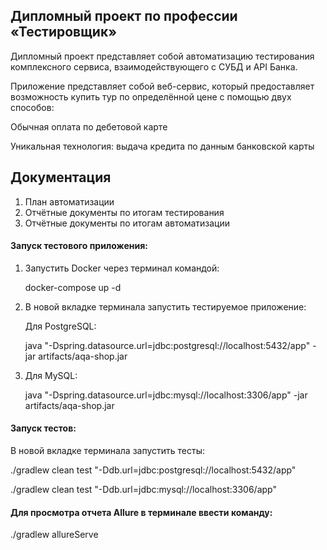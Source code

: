 ## Дипломный проект по профессии «Тестировщик»
Дипломный проект представляет собой автоматизацию тестирования комплексного сервиса, взаимодействующего с СУБД и API Банка.

Приложение представляет собой веб-сервис, который предоставляет возможность купить тур по определённой цене с помощью двух способов:

Обычная оплата по дебетовой карте 

Уникальная технология: выдача кредита по данным банковской карты
## Документация
1. План автоматизации
2. Отчётные документы по итогам тестирования
3. Отчётные документы по итогам автоматизации

#### Запуск тестового приложения:
1. Запустить Docker через терминал командой:
    
   docker-compose up -d

2. В новой вкладке терминала запустить тестируемое приложение:

   Для PostgreSQL:

   java "-Dspring.datasource.url=jdbc:postgresql://localhost:5432/app" -jar artifacts/aqa-shop.jar
    
3. Для MySQL:

   java "-Dspring.datasource.url=jdbc:mysql://localhost:3306/app" -jar artifacts/aqa-shop.jar

#### Запуск тестов:
    
В новой вкладке терминала запустить тесты:

 ./gradlew clean test "-Ddb.url=jdbc:postgresql://localhost:5432/app"

 ./gradlew clean test "-Ddb.url=jdbc:mysql://localhost:3306/app"

#### Для просмотра отчета Allure в терминале ввести команду:
  
   ./gradlew allureServe